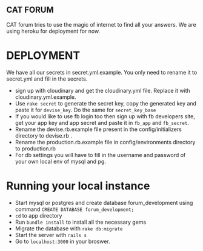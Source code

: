 ## CAT FORUM
CAT forum tries to use the magic of internet to find all your answers. We are using heroku for deployment for now.

# DEPLOYMENT

We have all our secrets in secret.yml.example. You only need to rename it to secret.yml and fill in the secrets.

* sign up with cloudinary and get the cloudinary.yml file. Replace it with cloudinary.yml.example.
* Use `rake secret` to generate the secret key, copy the generated key and paste it for `devise_key`. Do the same for `secret_key_base`
* If you would like to use fb login too then sign up with fb developers site, get your app key and app secret and paste it in `fb_app` and `fb_secret`.
* Rename the devise.rb.example file present in the config/initializers directory to devise.rb . 
* Rename the production.rb.example file in config/environments directory to production.rb
* For db settings you will have to fill in the username and password of your own local env of mysql and pg.

# Running your local instance

* Start mysql or postgres and create database forum_development using command `CREATE DATABASE forum_development;`
* `cd` to app directory
* Run `bundle install` to install all the necessary gems
* Migrate the database with `rake db:migrate`
* Start the server with `rails s`
* Go to `localhost:3000` in your broswer.

